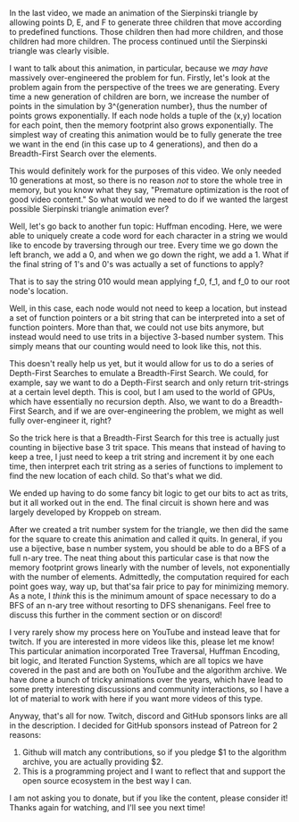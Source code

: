 In the last video, we made an animation of the Sierpinski triangle by allowing points D, E, and F to generate three children that move according to predefined functions.
Those children then had more children, and those children had more children.
The process continued until the Sierpinski triangle was clearly visible.

I want to talk about this animation, in particular, because we *may have* massively over-engineered the problem for fun.
Firstly, let's look at the problem again from the perspective of the trees we are generating.
Every time a new generation of children are born, we increase the number of points in the simulation by 3^{generation number}, thus the number of points grows exponentially.
If each node holds a tuple of the (x,y) location for each point, then the memory footprint also grows exponentially.
The simplest way of creating this animation would be to fully generate the tree we want in the end (in this case up to 4 generations), and then do a Breadth-First Search over the elements.

This would definitely work for the purposes of this video.
We only needed 10 generations at most, so there is no reason *not* to store the whole tree in memory, but you know what they say, "Premature optimization is the root of good video content."
So what would we need to do if we wanted the largest possible Sierpinski triangle animation ever?

Well, let's go back to another fun topic: Huffman encoding.
Here, we were able to uniquely create a code word for each character in a string we would like to encode by traversing through our tree.
Every time we go down the left branch, we add a 0, and when we go down the right, we add a 1.
What if the final string of 1's and 0's was actually a set of functions to apply?

That is to say the string 010 would mean applying f_0, f_1, and f_0 to our root node's location.

Well, in this case, each node would not need to keep a location, but instead a set of function pointers or a bit string that can be interpreted into a set of function pointers.
More than that, we could not use bits anymore, but instead would need to use trits in a bijective 3-based number system.
This simply means that our counting would need to look like this, not this.

This doesn't really help us yet, but it would allow for us to do a series of Depth-First Searches to emulate a Breadth-First Search.
We could, for example, say we want to do a Depth-First search and only return trit-strings at a certain level depth.
This is cool, but I am used to the world of GPUs, which have essentially no recursion depth.
Also, we want to do a Breadth-First Search, and if we are over-engineering the problem, we might as well fully over-engineer it, right?

So the trick here is that a Breadth-First Search for this tree is actually just counting in bijective base 3 trit space.
This means that instead of having to keep a tree, I just need to keep a trit string and increment it by one each time, then interpret each trit string as a series of functions to implement to find the new location of each child.
So that's what we did.

We ended up having to do some fancy bit logic to get our bits to act as trits, but it all worked out in the end.
The final circuit is shown here and was largely developed by Kroppeb on stream.

After we created a trit number system for the triangle, we then did the same for the square to create this animation and called it quits.
In general, if you use a bijective, base n number system, you should be able to do a BFS of a full n-ary tree.
The neat thing about this particular case is that now the memory footprint grows linearly with the number of levels, not exponentially with the number of elements.
Admittedly, the computation required for each point goes way, way up, but that'sa fair price to pay for minimizing memory.
As a note, I *think* this is the minimum amount of space necessary to do a BFS of an n-ary tree without resorting to DFS shenanigans.
Feel free to discuss this further in the comment section or on discord!

I very rarely show my process here on YouTube and instead leave that for twitch.
If you are interested in more videos like this, please let me know!
This particular animation incorporated Tree Traversal, Huffman Encoding, bit logic, and Iterated Function Systems, which are all topics we have covered in the past and are both on YouTube and the algorithm archive.
We have done a bunch of tricky animations over the years, which have lead to some pretty interesting discussions and community interactions, so I have a lot of material to work with here if you want more videos of this type.

Anyway, that's all for now.
Twitch, discord and GitHub sponsors links are all in the description.
I decided for GitHub sponsors instead of Patreon for 2 reasons:
1. Github will match any contributions, so if you pledge $1 to the algorithm archive, you are actually providing $2.
2. This is a programming project and I want to reflect that and support the open source ecosystem in the best way I can.

I am not asking you to donate, but if you like the content, please consider it!
Thanks again for watching, and I'll see you next time!
